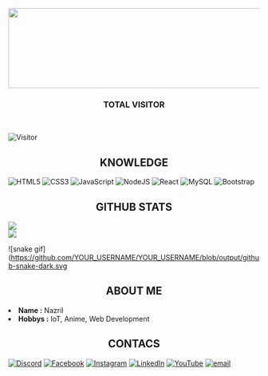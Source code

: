 <div align="center">
  <img src="https://encrypted-tbn0.gstatic.com/images?q=tbn:ANd9GcTJlxuiSCAaeXXUMiZzpuMNztJqa0TW_rfTGt44fzdF_60yI4mvtV74cTA&s=10" width="800" height="160">
</div>

<h3 align="center">TOTAL VISITOR</h3>

<br>

![Visitor](https://count.getloli.com/get/@Ryouiechziell.Ryouiechziell?theme=rule34)

<h2 align="center">KNOWLEDGE</h2>

![HTML5](https://img.shields.io/badge/html5-%23E34F26.svg?style=for-the-badge&logo=html5&logoColor=white) ![CSS3](https://img.shields.io/badge/css3-%231572B6.svg?style=for-the-badge&logo=css3&logoColor=white) ![JavaScript](https://img.shields.io/badge/javascript-%23323330.svg?style=for-the-badge&logo=javascript&logoColor=%23F7DF1E) ![NodeJS](https://img.shields.io/badge/node.js-6DA55F?style=for-the-badge&logo=node.js&logoColor=white) ![React](https://img.shields.io/badge/react-%2320232a.svg?style=for-the-badge&logo=react&logoColor=%2361DAFB) ![MySQL](https://img.shields.io/badge/mysql-4479A1.svg?style=for-the-badge&logo=mysql&logoColor=white) ![Bootstrap](https://img.shields.io/badge/bootstrap-%238511FA.svg?style=for-the-badge&logo=bootstrap&logoColor=white)

<h2 align="center">GITHUB STATS</h2>

![](https://nirzak-streak-stats.vercel.app/?user=Ryouiechziell&theme=blue_navy&hide_border=false)<br/>
![](https://github-readme-stats.vercel.app/api/top-langs/?username=Ryouiechziell&theme=holi&hide_border=false&include_all_commits=false&count_private=false&layout=compact)

![snake gif](https://github.com/YOUR_USERNAME/YOUR_USERNAME/blob/output/github-snake-dark.svg

<h2 align="center">ABOUT ME</h2>

<li><b>Name :</b> Nazril</li>
<li><b>Hobbys :</b> IoT, Anime, Web Development</li>


<h2 align="center">CONTACS</h2>

[![Discord](https://img.shields.io/badge/Discord-%237289DA.svg?logo=discord&logoColor=white)](https://discord.gg/cCHDZWJV) [![Facebook](https://img.shields.io/badge/Facebook-%231877F2.svg?logo=Facebook&logoColor=white)](https://facebook.com/Ryouiechziell) [![Instagram](https://img.shields.io/badge/Instagram-%23E4405F.svg?logo=Instagram&logoColor=white)](https://instagram.com/Ryouiechziell07) [![LinkedIn](https://img.shields.io/badge/LinkedIn-%230077B5.svg?logo=linkedin&logoColor=white)](https://linkedin.com/in/nazril) [![YouTube](https://img.shields.io/badge/YouTube-%23FF0000.svg?logo=YouTube&logoColor=white)](https://youtube.com/@Ryouiechziell07) [![email](https://img.shields.io/badge/Email-D14836?logo=gmail&logoColor=white)](mailto:muhammadnazril610@gmail.com)  
